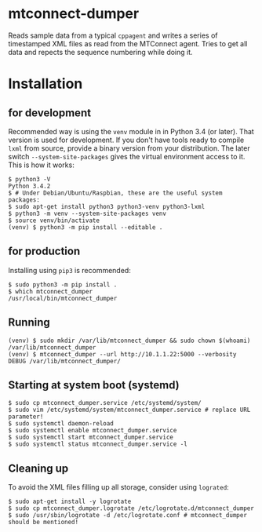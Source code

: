 # mtconnect-dumper
Reads sample data from a typical `cppagent` and writes a series of timestamped XML files as read from the MTConnect agent.
Tries to get all data and repects the sequence numbering while doing it.

# Installation

## for development

Recommended way is using the `venv` module in in Python 3.4 (or later).
That version is used for development.
If you don't have tools ready to compile `lxml` from source, provide
a binary version from your distribution. The later switch `--system-site-packages`
gives the virtual environment access to it.
This is how it works:

``` 
$ python3 -V
Python 3.4.2
$ # Under Debian/Ubuntu/Raspbian, these are the useful system packages:
$ sudo apt-get install python3 python3-venv python3-lxml
$ python3 -m venv --system-site-packages venv
$ source venv/bin/activate
(venv) $ python3 -m pip install --editable .
```

## for production

Installing using `pip3` is recommended:

```
$ sudo python3 -m pip install .
$ which mtconnect_dumper
/usr/local/bin/mtconnect_dumper
```

## Running

```
(venv) $ sudo mkdir /var/lib/mtconnect_dumper && sudo chown $(whoami) /var/lib/mtconnect_dumper
(venv) $ mtconnect_dumper --url http://10.1.1.22:5000 --verbosity DEBUG /var/lib/mtconnect_dumper/
```

## Starting at system boot (systemd)

```
$ sudo cp mtconnect_dumper.service /etc/systemd/system/
$ sudo vim /etc/systemd/system/mtconnect_dumper.service # replace URL parameter!
$ sudo systemctl daemon-reload
$ sudo systemctl enable mtconnect_dumper.service
$ sudo systemctl start mtconnect_dumper.service
$ sudo systemctl status mtconnect_dumper.service -l
```

## Cleaning up

To avoid the XML files filling up all storage, consider using `lograted`:

```
$ sudo apt-get install -y logrotate
$ sudo cp mtconnect_dumper.logrotate /etc/logrotate.d/mtconnect_dumper
$ sudo /usr/sbin/logrotate -d /etc/logrotate.conf # mtconnect_dumper should be mentioned!
```
